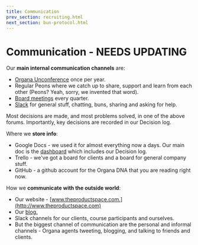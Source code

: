 ```yaml
---
title: Communication
prev_section: recruiting.html
next_section: bun-protocol.html
---
```


Communication - NEEDS UPDATING
=============

Our **main internal communication channels** are:

-   [Organa Unconference](unconference.html) once per year.
-   Regular Peons where we catch up to share, support and learn from each other (Peons? Yeah, sorry, we invented that word).
-   [Board meetings](board-of-directors.html) every quarter.
-   [Slack](http://www.slack.com) for general stuff, chatting, buns, sharing and asking for help. 

Most decisions are made, and most problems solved, in one of the above forums. Importantly, key decisions are recorded in our Decision log. 

Where we **store info**:

-   Google Docs - we used it for almost everything now a days. Our main doc is the [dashboard](dashboard.html) which includes our Decision log.
- Trello - we've got a board for clients and a board for general company stuff.
-   GitHub - a github account for the Organa DNA that you are reading right now.

How we **communicate with the outside world**:

-   Our website - [www.theproductspace.com.](http://www.theproductspace.com)
-   Our [blog.](http://www.theproductspace.com/blog/)
-   Slack channels for our clients, course participants and ourselves.
-   But the biggest channel of communication are the  personal and informal channels - Organa agents tweeting, blogging, and talking to friends and clients. 

